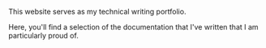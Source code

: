 This website serves as my technical writing portfolio. 

Here, you'll find a selection of the documentation that I've written that I am particularly proud of. 
